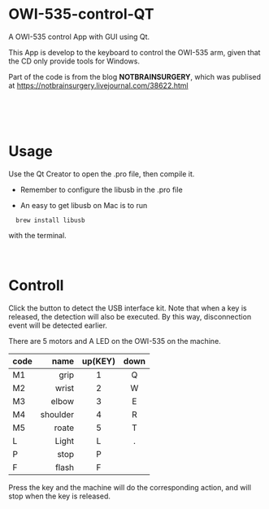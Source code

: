 # OWI-535-control-QT
A OWI-535 control App with GUI using Qt.

This App is develop to the keyboard to control the OWI-535 arm, given that the CD only provide tools for Windows.


Part of the code is from the blog **NOTBRAINSURGERY**, which was publised at https://notbrainsurgery.livejournal.com/38622.html
<br/>


<br/> <br/> <br/> 




# Usage
  
  Use the Qt Creator to open the .pro file, then compile it.
  
  * Remember to configure the libusb in the .pro file
  
  * An easy to get libusb on Mac is to run 
  ```
    brew install libusb 
  ```
  with the terminal.
 <br/><br/> <br/> 
  





# Controll
Click the button to detect the USB interface kit. 
Note that when a key is released, the detection will also be executed. By this way, disconnection event will be detected earlier.


There are 5 motors and A LED on the OWI-535 on the machine.

   | code| name    | up(KEY) | down |
   | :---| ------: | :-----: | :--: |
   | M1  | grip    | 1       | Q    |
   | M2  | wrist   | 2       | W    |
   | M3  | elbow   | 3       | E    |
   | M4  | shoulder| 4       | R    |
   | M5  | roate   | 5       | T    |
   | L   | Light   | L       | .    |
   | P   | stop    | P       |      |
   | F   | flash   | F       |      |

Press the key and the machine will do the corresponding action, and will stop when the key is released.



